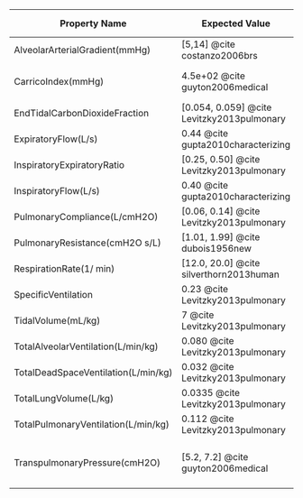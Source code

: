 |Property Name                           |Expected Value                                 |Engine Value        |Percent Error                                  |Notes                                     |
|---                                     |---                                            |---                 |---                                            |---                                       |
|AlveolarArterialGradient(mmHg)          |[5,14] @cite costanzo2006brs                   |Mean of 18          |<span class="danger">30%</span>                |                                          |
|CarricoIndex(mmHg)                      |4.5e+02 @cite guyton2006medical                |Mean of 4.7e+02     |<span class="success">4.6%</span>              |95 mmHg / 0.21                            |
|EndTidalCarbonDioxideFraction           |[0.054, 0.059] @cite Levitzky2013pulmonary     |Mean of 0.034       |<span class="danger">-36.6%</span>             |                                          |
|ExpiratoryFlow(L/s)                     |0.44 @cite gupta2010characterizing             |Maximum of 0.32     |<span class="warning">-26.7%</span>            |                                          |
|InspiratoryExpiratoryRatio              |[0.25, 0.50] @cite Levitzky2013pulmonary       |Mean of 0.49        |<span class="success">Within bounds</span>     |                                          |
|InspiratoryFlow(L/s)                    |0.40 @cite gupta2010characterizing             |Maximum of 0.32     |<span class="warning">-20.5%</span>            |                                          |
|PulmonaryCompliance(L/cmH2O)            |[0.06, 0.14] @cite Levitzky2013pulmonary       |Mean of 0.11        |<span class="success">Within bounds</span>     |                                          |
|PulmonaryResistance(cmH2O s/L)          |[1.01, 1.99] @cite dubois1956new               |Mean of 1.48        |<span class="success">Within bounds</span>     |                                          |
|RespirationRate(1/ min)                 |[12.0, 20.0] @cite silverthorn2013human        |Mean of 15.9        |<span class="success">Within bounds</span>     |                                          |
|SpecificVentilation                     |0.23 @cite Levitzky2013pulmonary               |Mean of 0.21        |<span class="success">-9.3%</span>             |                                          |
|TidalVolume(mL/kg)                      |7 @cite Levitzky2013pulmonary                  |Mean of 6.37        |<span class="success">-8.9%</span>             |                                          |
|TotalAlveolarVentilation(L/min/kg)      |0.080 @cite Levitzky2013pulmonary              |Mean of 0.0735      |<span class="success">-8.2%</span>             |                                          |
|TotalDeadSpaceVentilation(L/min/kg)     |0.032 @cite Levitzky2013pulmonary              |Mean of 0.0277      |<span class="warning">-13.3%</span>            |                                          |
|TotalLungVolume(L/kg)                   |0.0335 @cite Levitzky2013pulmonary             |Mean of 0.0329      |<span class="success">-1.8%</span>             |                                          |
|TotalPulmonaryVentilation(L/min/kg)     |0.112 @cite Levitzky2013pulmonary              |Mean of 0.101       |<span class="success">-9.6%</span>             |                                          |
|TranspulmonaryPressure(cmH2O)           |[5.2, 7.2] @cite guyton2006medical             |Mean of 12.920      |<span class="danger">79.5%</span>              |Assume P<sub>atm</sub> = 1033.2 cmH2O     |
